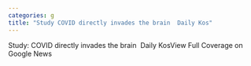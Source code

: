 ```yaml
---
categories: g
title: "Study COVID directly invades the brain  Daily Kos"
---
```

Study: COVID directly invades the brain&nbsp;&nbsp;Daily KosView Full Coverage on Google News
